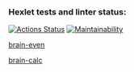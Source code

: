 ### Hexlet tests and linter status:
[![Actions Status](https://github.com/alldost/python-project-49/actions/workflows/hexlet-check.yml/badge.svg)](https://github.com/alldost/python-project-49/actions)
[![Maintainability](https://api.codeclimate.com/v1/badges/38b2e975660c21c973a6/maintainability)](https://codeclimate.com/github/alldost/python-project-49/maintainability)

[brain-even](https://asciinema.org/a/GUX57w2exnhHn3IwucJa1HtoE)

[brain-calc](https://asciinema.org/a/4Yd587oZw9oYQdA6WKyrnzlTI)

